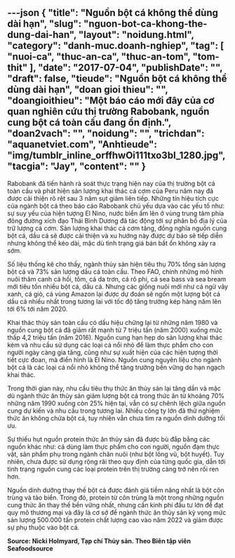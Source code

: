 ---json
{
    "title": "Nguồn bột cá không thể dùng dài hạn",
    "slug": "nguon-bot-ca-khong-the-dung-dai-han",
    "layout": "noidung.html",
    "category": "danh-muc.doanh-nghiep",
    "tag": [
        "nuoi-ca",
        "thuc-an-ca",
        "thuc-an-tom",
        "tom-thit"
    ],
    "date": "2017-07-04",
    "publishDate": "",
    "draft": false,
    "tieude": "Nguồn bột cá không thể dùng dài hạn",
    "doan gioi thieu": "",
    "doangioithieu": "Một báo cáo mới đây của cơ quan nghiên cứu thị trường Rabobank, nguồn cung bột cá toàn cầu đang ổn định.",
    "doan2vach": "",
    "noidung": "",
    "trichdan": "aquanetviet.com",
    "Anhtieude": "img/tumblr_inline_orffhwOi111txo3bl_1280.jpg",
    "tacgia": "Jay",
    "__content__": ""
}
---
<p>Rabobank đ&atilde; tiến h&agrave;nh r&agrave; so&aacute;t thực trạng hiện nay của thị trường bột c&aacute; to&agrave;n cầu v&agrave; ph&aacute;t hiện sản lượng khai th&aacute;c c&aacute; cơm của Peru năm nay đ&atilde; được cải thiện r&otilde; rệt sau 3 năm sụt giảm li&ecirc;n tiếp. Những t&iacute;n hiệu t&iacute;ch cực của ng&agrave;nh bột c&aacute; theo b&aacute;o c&aacute;o Rabobank chủ yếu dựa v&agrave;o c&aacute;c yếu tố như: sự suy yếu của hiện tượng El Nino, nước biển ấm l&ecirc;n ở v&ugrave;ng trung t&acirc;m ph&iacute;a đ&ocirc;ng đường x&iacute;ch đạo Th&aacute;i B&igrave;nh Dương đ&atilde; t&aacute;c động tới sự ph&acirc;n bố địa l&yacute; của trữ lượng c&aacute; cơm. Sản lượng khai th&aacute;c c&aacute; cơm tăng, đồng nghĩa nguồn cung bột c&aacute;, dầu c&aacute; sẽ được cải thiện v&agrave; xu hướng n&agrave;y được dự b&aacute;o sẽ tiếp diễn nhưng kh&ocirc;ng thể k&eacute;o d&agrave;i, mặc d&ugrave; t&igrave;nh trạng gi&aacute; b&aacute;n bất ổn kh&ocirc;ng xảy ra sớm.&nbsp;</p>

<p>Số liệu thống k&ecirc; cho thấy, ng&agrave;nh thủy sản hiện ti&ecirc;u thụ 70% tổng sản lượng bột c&aacute; v&agrave; 73% sản lượng dầu c&aacute; to&agrave;n cầu. Theo FAO, ch&iacute;nh những m&ocirc; h&igrave;nh nu&ocirc;i th&acirc;m canh c&aacute; hồi, t&ocirc;m, c&aacute; da trơn, c&aacute; r&ocirc; phi, c&aacute; sea bass v&agrave; sea bream mới ti&ecirc;u tốn nhiều bột c&aacute;, dầu c&aacute;. Nhưng c&aacute;c giống nu&ocirc;i mới như c&aacute; ngừ v&acirc;y xanh, c&aacute; gi&ograve;, c&aacute; v&ugrave;ng Amazon lại được dự đo&aacute;n sẽ ngốn một lượng bột c&aacute; dầu c&aacute; nhiều nhất trong tương lai với tốc độ tăng trưởng k&eacute;p h&agrave;ng năm l&ecirc;n tới 6% tới năm 2020.</p>

<p>Khai th&aacute;c thủy sản to&agrave;n cầu c&oacute; dấu hiệu chững lại từ những năm 1980 v&agrave; nguồn cung bột c&aacute; đ&atilde; giảm rất mạnh từ 7 triệu tấn (năm 2000) xuống mức thấp 4,2 triệu tấn (năm 2016). Nguồn cung hạn hẹp do sản lượng khai th&aacute;c k&eacute;m v&agrave; nhu cầu sử dụng c&aacute;c loại c&aacute; nổi nhỏ để l&agrave;m thực phẩm cho con người ng&agrave;y c&agrave;ng gia tăng, cũng như sự xuất hiện của c&aacute;c hiện tượng thời tiết cực đoan, m&agrave; điển h&igrave;nh l&agrave; El Nino. Nguồn cung nguy&ecirc;n liệu cho ng&agrave;nh bột c&aacute; l&agrave; c&aacute;c loại c&aacute; nổi nhỏ kh&ocirc;ng thể tăng trưởng bền vững do hạn ngạch khai th&aacute;c.</p>

<p>Trong thời gian n&agrave;y, nhu cầu ti&ecirc;u thụ thức ăn thủy sản lại tăng dần v&agrave; mặc d&ugrave; ng&agrave;nh thức ăn thủy sản giảm lượng bột c&aacute; trong thức ăn từ khoảng 70% những năm 1990 xuống c&ograve;n 25% hiện tại, vẫn c&oacute; sự ch&ecirc;nh lệch giữa nguồn cung dự kiến v&agrave; nhu cầu trong tương lai. Nhiều c&ocirc;ng ty lớn đ&atilde; thử nghiệm thức ăn kh&ocirc;ng chứa bột c&aacute;, tuy nhi&ecirc;n vẫn chưa t&igrave;m ra nguồn dinh dưỡng tối ưu.</p>

<p>Sự thiếu hụt nguồn protein thức ăn thủy sản đ&atilde; được b&ugrave; đắp bằng c&aacute;c nguồn kh&aacute;c như: c&aacute; d&ugrave;ng l&agrave;m thực phẩm cho con người, nguồn đạm thực vật, sản phẩm phụ trong ng&agrave;nh chăn nu&ocirc;i (như bột l&ocirc;ng vũ, bột huyết). Tuy nhi&ecirc;n, chưa được sử dụng rộng r&atilde;i theo quy định của từng quốc gia, dẫn tới t&igrave;nh trạng nguồn cung c&aacute;c loại protein tr&ecirc;n thị trường c&agrave;ng trở n&ecirc;n rối ren hơn.</p>

<p>Nguồn dinh dưỡng thay thế bột c&aacute; được đ&aacute;nh gi&aacute; tiềm năng nhất l&agrave; bột c&ocirc;n tr&ugrave;ng v&agrave; tảo biển. Trong đ&oacute;, protein từ c&ocirc;n tr&ugrave;ng l&agrave; một trong những nguồn cung thức ăn thay thế bền vững nhất, nhưng cần kinh ph&iacute; đầu tư lớn để đạt quy m&ocirc; thương mại v&agrave; đ&acirc;y l&agrave; cơ sở để ng&agrave;nh thức ăn thủy sản kỳ vọng mức sản lượng 500.000 tấn protein chất lượng cao v&agrave;o năm 2022 v&agrave; giảm được sự phụ thuộc v&agrave;o bột c&aacute;.&nbsp;</p>

<p><strong>Source: Nicki Holmyard, Tạp ch&iacute; Thủy sản.&nbsp;Theo Bi&ecirc;n tập vi&ecirc;n Seafoodsource</strong></p>
